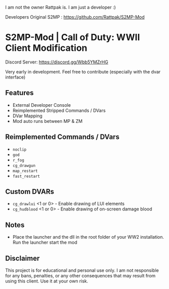 I am not the owner Rattpak is. I am just a developer :)

Developers Original S2MP : https://github.com/Rattpak/S2MP-Mod

# S2MP-Mod | Call of Duty: WWII Client Modification

Discord Server: https://discord.gg/Wbb5YMZrHG

Very early in development. Feel free to contribute (especially with the dvar interface)

## Features
- External Developer Console
- Reimplemented Stripped Commands / DVars
- DVar Mapping
- Mod auto runs between MP & ZM

## Reimplemented Commands / DVars
- `noclip`
- `god`
- `r_fog`
- `cg_drawgun`
- `map_restart`
- `fast_restart`

## Custom DVARs
- `cg_drawlui` \<1 or 0\> - Enable drawing of LUI elements
- `cg_hudblood` \<1 or 0\> - Enable drawing of on-screen damage blood
  
## Notes
- Place the launcher and the dll in the root folder of your WW2 installation. Run the launcher start the mod

## Disclaimer
This project is for educational and personal use only. I am not responsible for any bans, penalties, or any other consequences that may result from using this client. Use it at your own risk.
